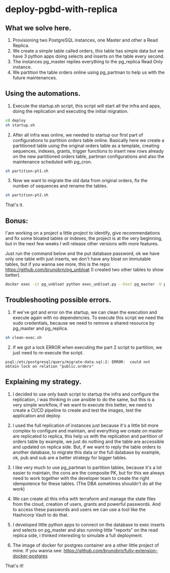 # deploy-pgbd-with-replica

## What we solve here.

1. Provisioning two PostgreSQL instances, one Master and other a Read Replica.
2. We create a simple table called orders, this table has simple data but we have 3 python apps doing selects and inserts on the table every second.
3. The instances pg_master replies everything to the pg_replica Read Only instance.
4. We partition the table orders online using pg_partman to help us with the future maintenances.

## Using the automations.

1. Execute the startup.sh script, this script will start all the infra and apps, doing the replication and executing the initial migration.

``` sh
cd deploy
sh startup.sh
```

2. After all infra was online, we needed to startup our first part of configurations to partition orders table online. Basically here we create a partitioned table using the original orders table as a template, creating sequences, indexes, grants, trigger functions to insert new rows already on the new partitioned orders table, partman configurations and also the maintenance scheduled with pg_cron.

``` sh
sh partition-pt1.sh
```

3. Now we want to migrate the old data from original orders, fix the number of sequences and rename the tables.
   
``` sh
sh partition-pt2.sh
```

That's it.

## Bonus: 

I'am working on a project a little project to identify, give recommendations and fix some bloated tables or indexes, the project is at the very beginning, but in the next few weeks I will release other versions with more features.

Just run the command below and the put database password, ok we have only one table with just inserts, we don't have any bloat on immutable tables, but if you wanna see more, this is the repo: https://github.com/brunobrn/pg_unbloat (I created two other tables to show better).

```sh
docker exec -it pg_unbloat python exec_unbloat.py --host pg_master -U postgres -d testDB
```

## Troubleshooting possible errors.

1. If we've got and error on the startup, we can clean the execution and execute again with no dependencies. To execute this script we need the sudo credentials, because we need to remove a shared resource by pg_master and pg_replica.

``` sh
sh clean-exec.sh
```

2. If we got a lock ERROR when executing the part 2 script to partition, we just need to re-execute the script.

``` log
psql:/etc/postgresql/query/migrate-data.sql:2: ERROR:  could not obtain lock on relation "public.orders"
```

## Explaining my strategy.

1. I decided to use only bash script to startup the infra and configure the replication, i was thinking in use ansible to do the same, but this is a very simple workflow, if we want to execute this better, we need to create a CI/CD pipeline to create and test the images, test the application and deploy.

2. I used the full replication of instances just because it's a little bit more complex to configure and maintain, and everything we create on master are replicated to replica, this help us with the replication and partition of orders table by example, we just do nothing and the table are accessible and updated on replica side. 
   But, if we want to reply the table orders to another database, to migrate this data or the full database by example, ok, pub and sub are a better strategy for bigger tables.

3. I like very much to use pg_partman to partition tables, because it's a lot easier to maintain, the cons are the composite PK, but for this we always need to work together with the developer team to create the right idempotence for these tables. (The DBA sometimes shouldn't do all the work)

4. We can create all this infra with terraform and manage the state files from the cloud, creation of users, grants and powerful passwords. And to access these passwords and users we can use a tool like the Hashicorp Vault to do that.

5. I developed little python apps to connect on the database to exec inserts and selects on pg_master and also running little "reports" on the read replica side, i thinked interesting to simulate a full deployment.

6. The image of docker for postgres container are a other little project of mine. If you wanna see: https://github.com/brunobrn/fully-extension-docker-postgres


That's it!

